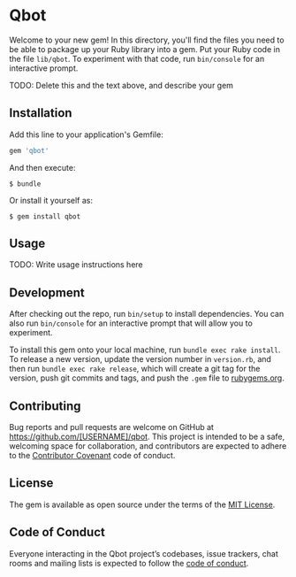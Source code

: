# Qbot

Welcome to your new gem! In this directory, you'll find the files you need to be able to package up your Ruby library into a gem. Put your Ruby code in the file `lib/qbot`. To experiment with that code, run `bin/console` for an interactive prompt.

TODO: Delete this and the text above, and describe your gem

## Installation

Add this line to your application's Gemfile:

```ruby
gem 'qbot'
```

And then execute:

    $ bundle

Or install it yourself as:

    $ gem install qbot

## Usage

TODO: Write usage instructions here

## Development

After checking out the repo, run `bin/setup` to install dependencies. You can also run `bin/console` for an interactive prompt that will allow you to experiment.

To install this gem onto your local machine, run `bundle exec rake install`. To release a new version, update the version number in `version.rb`, and then run `bundle exec rake release`, which will create a git tag for the version, push git commits and tags, and push the `.gem` file to [rubygems.org](https://rubygems.org).

## Contributing

Bug reports and pull requests are welcome on GitHub at https://github.com/[USERNAME]/qbot. This project is intended to be a safe, welcoming space for collaboration, and contributors are expected to adhere to the [Contributor Covenant](http://contributor-covenant.org) code of conduct.

## License

The gem is available as open source under the terms of the [MIT License](https://opensource.org/licenses/MIT).

## Code of Conduct

Everyone interacting in the Qbot project’s codebases, issue trackers, chat rooms and mailing lists is expected to follow the [code of conduct](https://github.com/[USERNAME]/qbot/blob/master/CODE_OF_CONDUCT.md).
